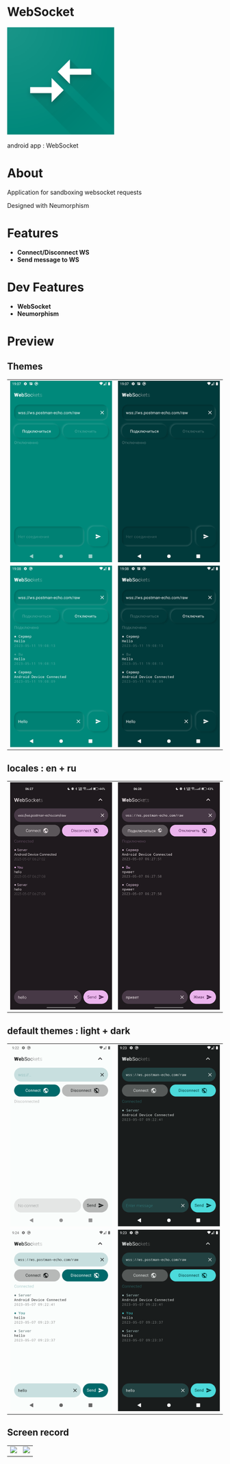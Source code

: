 # WebSocket

<img src="https://github.com/andybeardness/WebSocket-Android/blob/release/app/src/main/1024.png?raw=true" width="250">

android app : WebSocket

# About

Application for sandboxing websocket requests

Designed with Neumorphism

# Features

- **Connect/Disconnect WS**
- **Send message to WS**

# Dev Features

- **WebSocket**
- **Neumorphism**

# Preview

## Themes

|   |   |
| - | - |
| ![](/preview/il.png) | ![](/preview/id.png) |
| ![](/preview/cl.png) | ![](/preview/cd.png) |

## locales : en + ru

|   |   |
| - | - |
| ![](https://raw.githubusercontent.com/andybeardness/WebSocket-Android/release/preview/l-en.jpg) | ![](https://raw.githubusercontent.com/andybeardness/WebSocket-Android/release/preview/l-ru.jpg) |

## default themes : light + dark
|   |   |
| - | - |
| ![](https://raw.githubusercontent.com/andybeardness/WebSocket-Android/release/preview/dt-l-f.png) | ![](https://raw.githubusercontent.com/andybeardness/WebSocket-Android/release/preview/dt-d-f.png) |
| ![](https://raw.githubusercontent.com/andybeardness/WebSocket-Android/release/preview/dt-l-s.png) | ![](https://raw.githubusercontent.com/andybeardness/WebSocket-Android/release/preview/dt-d-s.png) |

## Screen record

|   |   |
| - | - |
| ![](/preview/rl.gif) | ![](/preview/rd.gif) |
